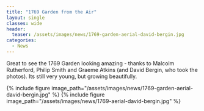 ```yaml
---
title: "1769 Garden from the Air"
layout: single
classes: wide
header:
  teaser: /assets/images/news/1769-garden-aerial-david-bergin.jpg
categories:
  - News
---
```


Great to see the 1769 Garden looking amazing - thanks to Malcolm Rutherford, Philip Smith and Graeme Atkins​ (and David Bergin, who took the photos). Its still very young, but growing beautifully. 

{% include figure image_path="/assets/images/news/1769-garden-aerial-david-bergin.jpg" %}
{% include figure image_path="/assets/images/news/1769-aerial-david-bergin.jpg" %}
